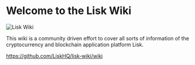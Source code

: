 # Welcome to the Lisk Wiki

![Lisk Wiki](http://i.imgur.com/2tTPhoe.png)    

This wiki is a community driven effort to cover all sorts of information of the cryptocurrency and blockchain application platform Lisk.

https://github.com/LiskHQ/lisk-wiki/wiki
